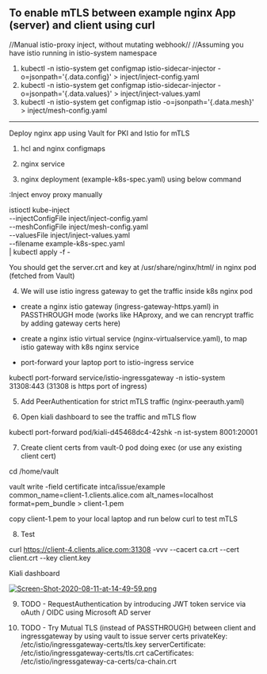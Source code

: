 ## To enable mTLS between example nginx App (server) and client using curl
//Manual istio-proxy inject, without mutating webhook//
//Assuming you have istio running in istio-system namespace

1. kubectl -n istio-system get configmap istio-sidecar-injector -o=jsonpath='{.data.config}' > inject/inject-config.yaml
2. kubectl -n istio-system get configmap istio-sidecar-injector -o=jsonpath='{.data.values}' > inject/inject-values.yaml
3. kubectl -n istio-system get configmap istio -o=jsonpath='{.data.mesh}' > inject/mesh-config.yaml
-----------------------------------------------------------------------------

Deploy nginx app using Vault for PKI and Istio for mTLS

1. hcl and nginx configmaps

2. nginx service

3. nginx deployment (example-k8s-spec.yaml) using below command

:Inject envoy proxy manually

istioctl kube-inject \
--injectConfigFile inject/inject-config.yaml \
--meshConfigFile inject/mesh-config.yaml \
--valuesFile inject/inject-values.yaml \
--filename example-k8s-spec.yaml \
| kubectl apply -f -

You should get the server.crt and key at /usr/share/nginx/html/ in nginx pod (fetched from Vault)

4. We will use istio ingress gateway to get the traffic inside k8s nginx pod
- create a nginx istio gateway (ingress-gateway-https.yaml) in PASSTHROUGH mode (works like HAproxy, and we can rencrypt traffic by adding gateway certs here)

- create a nginx istio virtual service (nginx-virtualservice.yaml), to map istio gateway with k8s nginx service

- port-forward your laptop port to istio-ingress service

kubectl port-forward service/istio-ingressgateway -n istio-system 31308:443 (31308 is https port of ingress)

5. Add PeerAuthentication for strict mTLS traffic (nginx-peerauth.yaml)

6. Open kiali dashboard to see the traffic and mTLS flow

kubectl port-forward pod/kiali-d45468dc4-42shk -n ist-system 8001:20001

7. Create client certs from vault-0 pod doing exec (or use any existing client cert)

cd /home/vault

vault write -field certificate intca/issue/example \
    common_name=client-1.clients.alice.com alt_names=localhost \
    format=pem_bundle > client-1.pem

copy client-1.pem to your local laptop and run below curl to test mTLS

8. Test

curl https://client-4.clients.alice.com:31308 -vvv --cacert ca.crt --cert client.crt --key client.key    


Kiali dashboard

[![Screen-Shot-2020-08-11-at-14-49-59.png](https://i.postimg.cc/Z5ZZZGjD/Screen-Shot-2020-08-11-at-14-49-59.png)](https://postimg.cc/6yHFf1kd)


9. TODO - RequestAuthentication by introducing JWT token service via oAuth / OIDC using Microsoft AD server

10. TODO - Try Mutual TLS (instead of PASSTHROUGH) between client and ingressgateway by using vault to issue server certs
privateKey: /etc/istio/ingressgateway-certs/tls.key
serverCertificate: /etc/istio/ingressgateway-certs/tls.crt
caCertificates: /etc/istio/ingressgateway-ca-certs/ca-chain.crt
